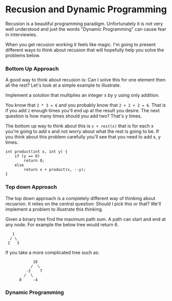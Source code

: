 # Recusion and Dynamic Programming

Recusion is a beautiful programming paradigm. Unfortunately it is not very well understood and just the words "Dynamic Programming" can cause fear in interviewies.

When you get recusion working it feels like magic. I'm going to present different ways to think about recusion that will hopefully help you solve the problems below.

### Bottom Up Approach

A good way to think about recusion is: Can I solve this for one element then all the rest? Let's look at a simple example to illustrate.

Implement a solution that multiplies an integer x by y using only addition.

You know that `2 * 3 = 6` and you probably know that `2 + 2 + 2 = 6`. That is if you add `2` enough times you'll end up at the result you desire. The next question is how many times should you add two? That's y times.

The bottom up way to think about this is `x + rest(x)` that is for each x you're going to add x and not worry about what the rest is going to be. If you think about this problem carefully you'll see that you need to add x, y times.

	int product(int x, int y) {
		if (y == 0) 
			return 0;
		else
			return x + product(x, --y);
	}

### Top down Approach

The top down approach is a completely different way of thinking about recusrion. It relies on the central question: Should I pick this or that? We'll implement a problem to illustrate this thinking.

Given a binary tree find the maximum path sum. A path can start and end at any node. For example the below tree would return 6.

   	   1
      / \
     2   3

If you take a more complicated tree such as:

                10
               /  \
	     	 -2    7
           	/  \     
	 	  8     -4    


### Dynamic Programming